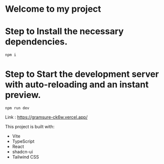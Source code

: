 # Welcome to my project

# Step to Install the necessary dependencies.
```
npm i
```
# Step to Start the development server with auto-reloading and an instant preview.
```
npm run dev
```
Link : https://gramsure-ck6w.vercel.app/


This project is built with:

- Vite
- TypeScript
- React
- shadcn-ui
- Tailwind CSS

